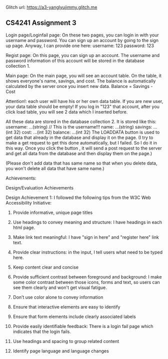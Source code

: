 
Glitch url: https://a3-yanglyujimmy.glitch.me


## CS4241 Assignment 3
  Login page/Loginfail page:
  On these two pages, you can login in with your username and password. You can sign up an account by going to the sign up page.
  Anyway, I can provide one here:
    username: 123
    password: 123
    
  Regist page:
  On this page, you can sign up an account. The username and password information of this account will be stored in the database collection 1.


  Main page:
  On the main page, you will see an account table. On the table, it shows everyone's name, savings, and cost. The balance is automatically calculated by the server once you insert new data.
  Balance = Savings - Cost
  
  Attention!: each user will have his or her own data table. If you are new user, your data table should be empty! If you log in "123" that account, after you click load table, you will see 2 data which I inserted before.
  
  All these data are stored in the database collection 2.
  It is stored like this: 
                          username: ...(string) // This is the username!!!
                          name: ...(string)
                          savings: ... (int 32)
                          cost: ...(int 32)
                          balance: ...(int 32)
  The LOADDATA button is used to get data that already in the database and display it on the page. (I try to make a get request to get this done automatically, but I failed. So I do it in this way. Once you click the button
  , it will send a post request to the server and get all data from the database and then display them on the page.)
  
  (Please don't add data that has same name so that when you delete data, you won't delete all data that have same name.)


Achievements:

Design/Evaluation Achievements

Design Achievement 1: I followed the following tips from the W3C Web Accessibility Initiative:

  1. Provide informative, unique page titles
  
  2. Use headings to convey meaning and structure: I have headings in each html page.
  
  3. Make link text meaningful: I have "sign in here" and "register here" link text.
  
  4. Provide clear instructions: in the input, I tell users what need to be typed here.
  
  5. Keep content clear and concise
  
  6. Provide sufficient contrast between foreground and background: I make some color contrast between those icons,
  forms and text, so users can see them clearly and won't get visual fatigue.
  
  7. Don’t use color alone to convey information
  
  8. Ensure that interactive elements are easy to identify
  
  9. Ensure that form elements include clearly associated labels
  
  10. Provide easily identifiable feedback: There is a login fail page which indicates that the login fails.
  
  11. Use headings and spacing to group related content
  
  12. Identify page language and language changes
  
  